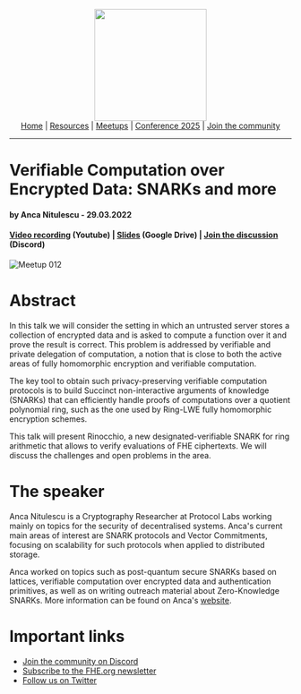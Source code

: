 <!-- Main header navigation -->
<p align="center">
  <img width="200" src="https://user-images.githubusercontent.com/5758427/180978488-db825482-5a58-4c7c-9589-c494a6f0be04.png"><br/>
  <a href="https://fhe-org.github.io">Home</a> | <a href="https://fhe-org.github.io/resources">Resources</a> | <a href="https://fhe-org.github.io/meetups/">Meetups</a> | <a href="https://fhe-org.github.io/conferences/conference-2025/">Conference 2025</a> | <a href="https://fhe-org.github.io/community">Join the community</a>
</p>
<hr/>
<!-- /Main header navigation -->


# Verifiable Computation over Encrypted Data: SNARKs and more
#### by Anca Nitulescu - 29.03.2022

#### <a href="https://www.youtube.com/watch?v=m0TlhZc0BwM">Video recording</a> (Youtube) | <a href="https://drive.google.com/file/d/1O4VddmWPU_Q5f1tkuYT0aXoILglNlLmJ/view?usp=sharing">Slides</a> (Google Drive) | <a href="https://discord.fhe.org">Join the discussion</a> (Discord)

![Meetup 012](https://github.com/FHE-org/fhe-org.github.io/assets/37557436/35010069-67d5-46cd-89da-fa920c63c4cb)

# Abstract
In this talk we will consider the setting in which an untrusted server stores a collection of encrypted data and is asked to compute a function over it and prove the result is correct. This problem is addressed by verifiable and private delegation of computation, a notion that is close to both the active areas of fully homomorphic encryption and verifiable computation.

The key tool to obtain such privacy-preserving verifiable computation protocols is to build Succinct non-interactive arguments of knowledge (SNARKs) that can efficiently handle proofs of computations over a quotient polynomial ring, such as the one used by Ring-LWE fully homomorphic encryption schemes.

This talk will present Rinocchio, a new designated-verifiable SNARK for ring arithmetic that allows to verify evaluations of FHE ciphertexts. We will discuss the challenges and open problems in the area.

# The speaker
Anca Nitulescu is a Cryptography Researcher at Protocol Labs working mainly on topics for the security of decentralised systems. Anca's current main areas of interest are SNARK protocols and Vector Commitments, focusing on scalability for such protocols when applied to distributed storage.

Anca worked on topics such as post-quantum secure SNARKs based on lattices, verifiable computation over encrypted data and authentication primitives, as well as on writing outreach material about Zero-Knowledge SNARKs. More information can be found on Anca's <a href=https://www.di.ens.fr/~nitulesc/>website</a>.

# Important links
- <a href="https://discord.fhe.org">Join the community on Discord</a>
- <a href="https://fheorg.substack.com">Subscribe to the FHE.org newsletter</a>
- <a href="https://twitter.com/fhe_org">Follow us on Twitter</a>

